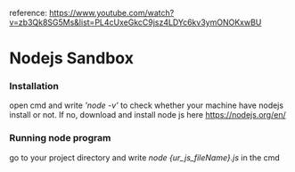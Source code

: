 reference: https://www.youtube.com/watch?v=zb3Qk8SG5Ms&list=PL4cUxeGkcC9jsz4LDYc6kv3ymONOKxwBU

# Nodejs Sandbox
### Installation
open cmd and write *'node -v'* to check whether your machine have nodejs install or not. If no, download and install node js here https://nodejs.org/en/
### Running node program
go to your project directory and write *node {ur_js_fileName}.js* in the cmd
